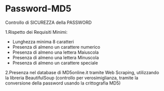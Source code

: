 # Password-MD5
Controllo di SICUREZZA della PASSWORD

1.Rispetto dei Requisiti Minimi:
- Lunghezza minima 8 caratteri
- Presenza di almeno un carattere numerico
- Presenza di almeno una lettera Maiuscola
- Presenza di almeno una lettera Minuscola
- Presenza di almeno un carattere speciale 

2.Presenza nel database di MD5online.it tramite Web Scraping, utilizzando la libreria BeautifulSoup
(controllo per verosimiglianza, tramite la conversione della password usando la crittografia MD5)
